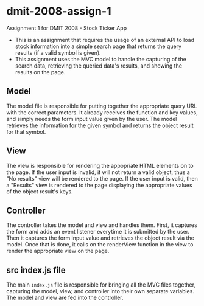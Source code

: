# dmit-2008-assign-1
Assignment 1 for DMIT 2008 - Stock Ticker App
- This is an assignment that requires the usage of an external API to load stock information into a simple search page that returns the query results (if a valid symbol is given).
- This assignment uses the MVC model to handle the capturing of the search data, retrieving the queried data's results, and showing the results on the page.

## Model
The model file is responsible for putting together the appropriate query URL with the correct parameters. It already receives the function and key values, and simply needs the form input value given by the user. The model retrieves the information for the given symbol and returns the object result for that symbol.

## View
The view is responsible for rendering the appopriate HTML elements on to the page. If the user input is invalid, it will not return a valid object, thus a "No results" view will be rendered to the page. If the user input is valid, then a "Results" view is rendered to the page displaying the appropriate values of the object result's keys.

## Controller
The controller takes the model and view and handles them. First, it captures the form and adds an event listener everytime it is submitted by the user. Then it captures the form input value and retrieves the object result via the model. Once that is done, it calls on the renderView function in the view to render the appropriate view on the page.

## src index.js file
The main `index.js` file is responsible for bringing all the MVC files together, capturing the model, view, and controller into their own separate variables. The model and view are fed into the controller.